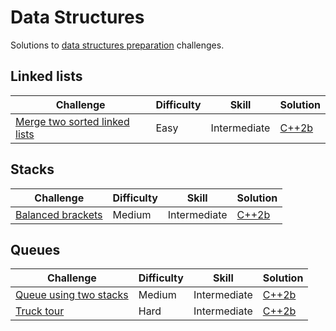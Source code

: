 # Data Structures

Solutions to [data structures preparation](https://www.hackerrank.com/domains/data-structures) challenges.

## Linked lists

| Challenge | Difficulty | Skill | Solution |
|-----------|------------|-------|----------|
| [Merge two sorted linked lists](https://www.hackerrank.com/challenges/merge-two-sorted-linked-lists) | Easy | Intermediate | [C++2b](./linked-lists/merge-two-linked-lists.cpp) |

## Stacks

| Challenge | Difficulty | Skill | Solution |
|-----------|------------|-------|----------|
| [Balanced brackets](https://www.hackerrank.com/challenges/balanced-brackets) | Medium | Intermediate | [C++2b](./stacks/balanced-brackets.cpp) |

## Queues

| Challenge | Difficulty | Skill | Solution |
|-----------|------------|-------|----------|
| [Queue using two stacks](https://www.hackerrank.com/challenges/queue-using-two-stacks) | Medium | Intermediate | [C++2b](./queues/queue-using-two-stacks.cpp) |
| [Truck tour](https://www.hackerrank.com/challenges/truck-tour) | Hard | Intermediate | [C++2b](./queues/truck-tour.cpp) |
